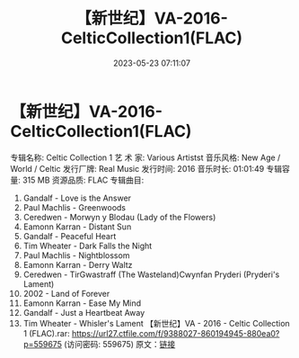 ﻿---
title: 【新世纪】VA-2016-CelticCollection1(FLAC)
date: 2023-05-23 07:11:07
categories: 古典音乐、新世纪、纯音雅乐
tags: 纯音雅乐
---
# 【新世纪】VA-2016-CelticCollection1(FLAC)

专辑名称: Celtic Collection 1
艺 术 家: Various Artistst
音乐风格: New Age / World / Celtic
发行厂牌: Real Music
发行时间: 2016
音乐时长: 01:01:49
专辑容量: 315 MB
资源品质: FLAC
专辑曲目:
01. Gandalf - Love is the Answer
02. Paul Machlis - Greenwoods
03. Ceredwen - Morwyn y Blodau (Lady of the Flowers)
04. Eamonn Karran - Distant Sun
05. Gandalf - Peaceful Heart
06. Tim Wheater - Dark Falls the Night
07. Paul Machlis - Nightblossom
08. Eamonn Karran - Derry Waltz
09. Ceredwen - TirGwastraff (The Wasteland)Cwynfan Pryderi
(Pryderi's Lament)
10. 2002 - Land of Forever
11. Eamonn Karran - Ease My Mind
12. Gandalf - Just a Heartbeat Away
13. Tim Wheater - Whisler's Lament
【新世纪】VA - 2016 - Celtic Collection 1 (FLAC).rar: https://url27.ctfile.com/f/9388027-860194945-880ea0?p=559675
(访问密码: 559675)
原文：[链接](https://blog.sina.com.cn/s/blog_1647c7e76010311zu.html)